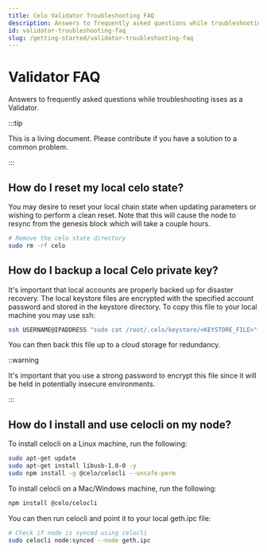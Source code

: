 ```yaml
---
title: Celo Validator Troubleshooting FAQ
description: Answers to frequently asked questions while troubleshooting isses as a Validator.
id: validator-troubleshooting-faq
slug: /getting-started/validator-troubleshooting-faq
---
```


# Validator FAQ

Answers to frequently asked questions while troubleshooting isses as a Validator.


:::tip

This is a living document. Please contribute if you have a solution to a common problem.

:::
## How do I reset my local celo state?

You may desire to reset your local chain state when updating parameters or wishing to perform a clean reset. Note that this will cause the node to resync from the genesis block which will take a couple hours.

```bash
# Remove the celo state directory
sudo rm -rf celo
```

## How do I backup a local Celo private key?

It's important that local accounts are properly backed up for disaster recovery. The local keystore files are encrypted with the specified account password and stored in the keystore directory. To copy this file to your local machine you may use ssh:

```bash
ssh USERNAME@IPADDRESS "sudo cat /root/.celo/keystore/<KEYSTORE_FILE>" > ./nodeIdentity
```

You can then back this file up to a cloud storage for redundancy.

::warning

It's important that you use a strong password to encrypt this file since it will be held in potentially insecure environments.

:::

## How do I install and use celocli on my node?

To install celocli on a Linux machine, run the following:

```bash
sudo apt-get update
sudo apt-get install libusb-1.0-0 -y
sudo npm install -g @celo/celocli --unsafe-perm
```

To install celocli on a Mac/Windows machine, run the following:

```bash
npm install @celo/celocli
```

You can then run celocli and point it to your local geth.ipc file:

```bash
# Check if node is synced using celocli
sudo celocli node:synced --node geth.ipc
```
